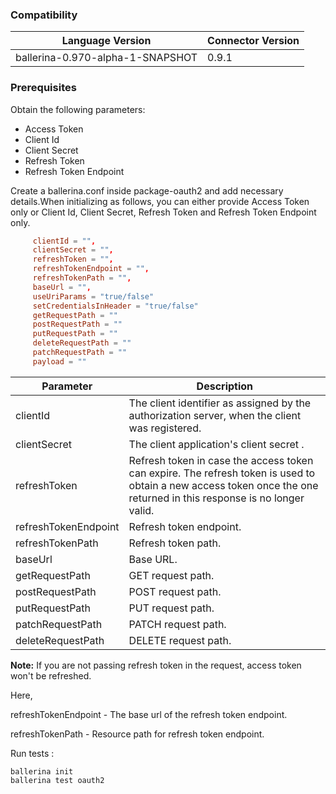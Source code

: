 ### Compatibility

| Language Version                  | Connector Version |
|-----------------------------------|:------------------|
|  ballerina-0.970-alpha-1-SNAPSHOT  | 0.9.1             |


### Prerequisites

Obtain the following parameters:
  * Access Token
  * Client Id
  * Client Secret
  * Refresh Token
  * Refresh Token Endpoint

Create a ballerina.conf inside package-oauth2 and add necessary details.When initializing as follows, you can either provide Access Token only or Client Id, Client Secret, Refresh Token and Refresh Token Endpoint only.

```ballerina.conf
     clientId = "",
     clientSecret = "",
     refreshToken = "",
     refreshTokenEndpoint = "",
     refreshTokenPath = "",
     baseUrl = "",
     useUriParams = "true/false"
     setCredentialsInHeader = "true/false"
     getRequestPath = ""
     postRequestPath = ""
     putRequestPath = ""
     deleteRequestPath = ""
     patchRequestPath = ""
     payload = ""
```

| Parameter   | Description                                                                                  |
| ----------- | -------------------------------------------------------------------------------------------- |
| clientId    | The client identifier as assigned by the authorization server, when the client was registered.                                                               |
| clientSecret |The client application's client secret .                                                     |
| refreshToken | Refresh token in case the access token can expire. The refresh token is used to obtain a new access token once the one returned in this response is no longer valid.                      |
| refreshTokenEndpoint  | Refresh token endpoint.                        |
| refreshTokenPath  | Refresh token path.                        |
| baseUrl  | Base URL.                        |
|  getRequestPath | GET request path.                        |
 postRequestPath | POST request path.                        |
 putRequestPath | PUT request path.                        |
 patchRequestPath | PATCH request path.                        |
 deleteRequestPath | DELETE request path.                        |

**Note:** If you are not passing refresh token in the request, access token won't be refreshed.

Here, 

refreshTokenEndpoint - The base url of the refresh token endpoint.

refreshTokenPath - Resource path for refresh token endpoint.

Run tests :
```
ballerina init
ballerina test oauth2
```
